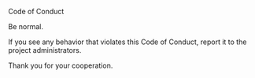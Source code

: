 Code of Conduct

Be normal.

If you see any behavior that violates this Code of Conduct, report it to the project administrators.

Thank you for your cooperation.
